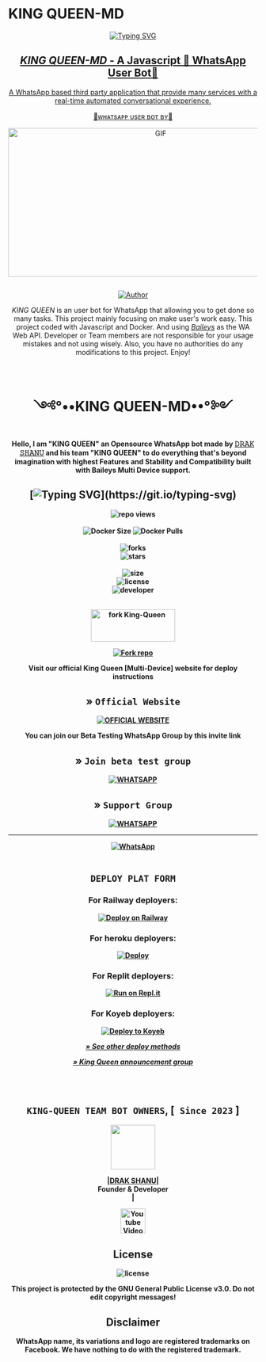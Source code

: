 # KING QUEEN-MD

<div align="center">
<a href="https://git.io/typing-svg"><img src="https://readme-typing-svg.demolab.com?font=Rubik+Dirt&size=65&pause=1000&color=F72c3F&background=FF20A500&center=true&vCenter=true&width=1000&height=150&lines=𝙳𝚁𝙰𝙺+𝚂𝙷𝙰𝙽𝚄;New+Beginning+Developer;2+0+2+4;" alt="Typing SVG" 
<br>

## *KING QUEEN-MD* - A Javascript 💃 WhatsApp User Bot🤖

A WhatsApp based third party application that provide many services with a real-time automated conversational experience.

<p align="center"> 
<u>🤖ᴡʜᴀᴛsᴀᴘᴘ ᴜsᴇʀ ʙᴏᴛ ʙʏ🤖</u>

<p align = center>   <img src="https://telegra.ph/file/7accae80e62718200df1b.jpg" alt="GIF" width="600" height="300"/> </p>

<p align="center">
  <a href="#"><img src="http://readme-typing-svg.herokuapp.com?color=Q30fa02&center=true&vCenter=true&multiline=false&lines=KING+QUEEN-MD+WHATSAPP+BOT" alt="">

<p align="center">
 <a href="https://github.com/DARK-SHANU/"><img title="Author" src="https://img.shields.io/badge/CREATOR-DRAK SHANU OFFICIAL²⁰²³-green.svg?style=for-the-badge&logo=github"></a>

*KING QUEEN* is an user bot for WhatsApp that allowing you to get done so many tasks. This project mainly focusing on make user's work easy. This project coded with Javascript and Docker. And using *[Baileys](https://github.com/adiwajshing/Baileys)* as the WA Web API. Developer or Team members are not responsible for your usage mistakes and not using wisely. Also, you have no authorities do any modifications to this project. Enjoy!

<br>

<h1 align="center"> ༺°••KING QUEEN-MD••°༻ 
</h1>

<p align="center"> 
<b>Hello, I am "KING QUEEN" an Opensource WhatsApp bot made by <a href="https://github.com/DARK-SHANU">𝙳𝚁𝙰𝙺 𝚂𝙷𝙰𝙽𝚄</a> and his team "KING QUEEN" to do everything that's beyond imagination with highest <b>Features</b> and <b>Stability</b> and <b>Compatibility</b> built with Baileys Multi Device support. 
  
<br>

## [![Typing SVG](https://readme-typing-svg.herokuapp.com?font=Rockstar-ExtraBold&color=F33A7A&lines=𝐖𝐞𝐥𝐜𝐨𝐦𝐞+𝐓𝐨+𝙆𝙄𝙉𝙂+𝙌𝙐𝙀𝙀𝙉+𝙈𝘿.;𝙿𝙾𝚆𝙴𝚁𝙳+𝙱𝚈:+𝙺𝙸𝙽𝙶+𝚀𝚄𝙴𝙴𝙽+𝚃𝙴𝙰𝙼;ℂ𝕣𝕖𝕒𝕥𝕖𝕕+𝕓𝕪:+𝕄𝕣+𝔻𝕒𝕣𝕜+𝕊𝕙𝕒𝕟𝕦;)](https://git.io/typing-svg)

![repo views](https://hits.seeyoufarm.com/api/count/incr/badge.svg?url=https%3A%2F%2Fgithub.com%2FDrakShanu%2FKingQueen&count_bg=%2379C83D&title_bg=%23555555&icon=gitpod.svg&icon_color=%23E7E7E7&title=Views&edge_flat=false)
<br>
<br>
![Docker Size](https://img.shields.io/docker/image-size/DrakShanu/KingQueen?style=flat&logo=docker&label=Docker+Size)
![Docker Pulls](https://img.shields.io/docker/pulls/DrakShanu/KingQueen?style=flat&logo=docker&label=Docker+Pulls)
<br>
<br>
![forks](https://img.shields.io/github/forks/DrakShanu/KingQueen?label=Forks&style=social)
<br>
![stars](https://img.shields.io/github/stars/DrakShanu/KingQueen?style=social)
<br>
<br>
![size](https://img.shields.io/github/repo-size/DrakShanu/KingQueen?color=purple&label=Repo%20Size&style=plastic)
<br>
![license](https://img.shields.io/github/license/DrakShanu/KingQueen?color=purple&label=License&style=plastic)
<br>
![developer](https://img.shields.io/static/v1?label=Author&message=Drak%20Shanu&color=purple&style=plastic)
<br>
<br>

<p align="center">
<a href="https://github.com/DARK-SHANU/KING-QUEEN-MD/fork" target="blank"><img align="center" src="https://i.imgur.com/cxaSEWe.png" alt="fork King-Queen" height="65" width="170" /></a>

 <p align="center">  
 <a href='https://session.guruapi.tech/' target="_blank"><img alt='Fork repo' src='https://img.shields.io/badge/Scan Qr code-black?style=for-the-badge&logo=opencv&logoColor=white'/></a>


<p align="center">
   Visit our official King Queen [Multi-Device] website for deploy instructions 


## » `Official Website`
[![OFFICIAL WEBSITE](https://img.shields.io/badge/OFFICIAL%20WEBSITE-25D366?style=for-the-badge&logo=Color=white)](https://)

<p align="center">  
You can join our Beta Testing WhatsApp Group by this invite link


## » `Join beta test group`
[![WHATSAPP](https://img.shields.io/badge/Betatest%20Group-25D366?style=for-the-badge&logo=whatsapp&logoColor=white)](https://chat.whatsapp.com/GMwn9PwtjlCG5BciExDXIU)

## » `Support Group`
[![WHATSAPP](https://img.shields.io/badge/Support%20Group-25D366?style=for-the-badge&logo=whatsapp&logoColor=white)](https://chat.whatsapp.com/GMwn9PwtjlCG5BciExDXIU) 


***
<a href="https://whatsapp.com/channel/0029Va4OxFAGk1FjrFvTJa1V"><img alt="WhatsApp" src="https://img.shields.io/badge/-Whatsapp%20Channel-white?style=for-the-badge&logo=whatsapp&logoColor=black"/></a>
<br>
<br>

## <p align="center"><b> ``DEPLOY PLAT FORM`` </b></p>

### For Railway deployers:
[![Deploy on Railway](https://railway.app/button.svg)](https://railway.app/template/2B1VYo)


### For heroku deployers:
[![Deploy](https://www.herokucdn.com/deploy/button.svg)](https://heroku.com/deploy)

### For Replit deployers:
[![Run on Repl.it](https://repl.it/badge/github/quiec/whatsAlfa)](https://replit.com/@KumuthuPrabhash/Red-Dragon-Bot-Qr-Code?v=1)

### For Koyeb deployers:
[![Deploy to Koyeb](https://www.koyeb.com/static/images/deploy/button.svg)](https://app.koyeb.com/apps/deploy?type=git&repository=github.com/prabathLK/PRABATH-MD&branch=main&env[BOT_NUMBER]&env[SESSION_ID]&env[GITHUB_USERNAME]&env[GITHUB_AUTH_TOKEN]&name=prabath-md)

*[» See other deploy methods]()*

*[» King Queen announcement group](https://chat.whatsapp.com/GMwn9PwtjlCG5BciExDXIU)*

<br>
<br>
 
## **``KING-QUEEN TEAM BOT OWNERS``,**  [`` Since 2023`` ]

 <a href="https://github.com/DARK-SHANU"><img src="https://telegra.ph/file/fbea848beb08afe26adf8.jpg" width=90 height=90></a>   

 |**[DRAK SHANU](https://github.com/DARK-SHANU/)**|</br>Founder & Developer</br> | 

<p align="center">
  <a href="https://www.youtube.com/channel/UCqiWK28iiWJFmuYr3IDmJWQ"><img title="Youtube Videos" src="https://github.com/Alien-alfa/Alien-alfa/blob/beta/MD-Images/yt.png?raw=true" width="50"/></a>
  
## License

![license](https://img.shields.io/github/license/DARK-SHANU/King-Queen?color=green&label=License&style=plastic)

This project is protected by the GNU General Public License v3.0.
Do not edit copyright messages!

## Disclaimer
WhatsApp name, its variations and logo are registered trademarks on Facebook. We have nothing to do with the registered trademark.

 












